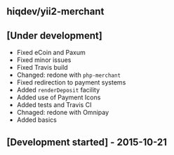 hiqdev/yii2-merchant
--------------------

## [Under development]

- Fixed eCoin and Paxum
- Fixed minor issues
- Fixed Travis build
- Changed: redone with `php-merchant`
- Fixed redirection to payment systems
- Added `renderDeposit` facility
- Added use of Payment Icons
- Added tests and Travis CI
- Chnaged: redone with Omnipay
- Added basics

## [Development started] - 2015-10-21
